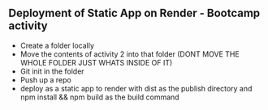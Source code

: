 ## Deployment of Static App on Render - Bootcamp activity

- Create a folder locally
- Move the contents of activity 2 into that folder (DONT MOVE THE WHOLE FOLDER JUST WHATS INSIDE OF IT)
- Git init in the folder
- Push up a repo
- deploy as a static app to render with dist as the publish directory and npm install && npm build as the build command
